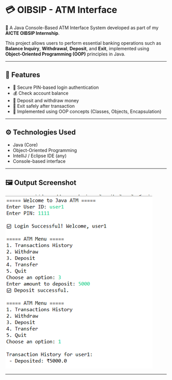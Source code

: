 # 💳 OIBSIP - ATM Interface

🎯 A Java Console-Based ATM Interface System developed as part of my **AICTE OIBSIP Internship**.

This project allows users to perform essential banking operations such as **Balance Inquiry**, **Withdrawal**, **Deposit**, and **Exit**, implemented using **Object-Oriented Programming (OOP)** principles in Java.

---

## 🧩 Features
- 🔐 Secure PIN-based login authentication  
- 💰 Check account balance  
- 💸 Deposit and withdraw money  
- 🚪 Exit safely after transaction  
- 🧠 Implemented using OOP concepts (Classes, Objects, Encapsulation)

---

## ⚙️ Technologies Used
- Java (Core)
- Object-Oriented Programming
- IntelliJ / Eclipse IDE (any)
- Console-based interface

---

## 🖼️ Output Screenshot
![ATM Output](https://github.com/Pratik476/OIBSIP-ATM-Interface/blob/main/OIBSIP-ATM-Interface/screenshots/Screenshot%202025-10-31%20183818.png)


---


